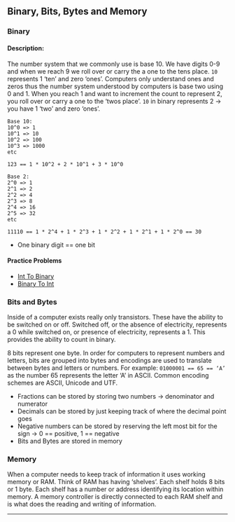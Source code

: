 ## Binary, Bits, Bytes and Memory
### Binary
#### Description:
The number system that we commonly use is base 10. We have digits 0-9 and when we reach 9 we roll over or carry the a one to the tens place. `10` represents 1 ‘ten’ and zero ‘ones’.  Computers only understand ones and zeros thus the number system understood by computers is base two using 0 and 1. When you reach 1 and want to increment the count to represent 2, you roll over or carry a one to the ‘twos place’. `10`  in binary represents 2 -> you have 1 ‘two’ and zero ‘ones’.
```
Base 10:
10^0 => 1
10^1 => 10
10^2 => 100
10^3 => 1000
etc

123 == 1 * 10^2 + 2 * 10^1 + 3 * 10^0

Base 2:
2^0 => 1
2^1 => 2
2^2 => 4
2^3 => 8
2^4 => 16
2^5 => 32
etc

11110 == 1 * 2^4 + 1 * 2^3 + 1 * 2^2 + 1 * 2^1 + 1 * 2^0 == 30
```
- One binary digit == one bit

#### Practice Problems
- [Int To Binary](../practice_problems/primitives/practice_problems.md#int-to-binary)
- [Binary To Int](../practice_problems/primitives/practice_problems.md#binary-to-int)



### Bits and Bytes
Inside of a computer exists really only transistors. These have the ability to be switched on or off. Switched off, or the absence of electricity, represents a 0 while switched on, or presence of electricity, represents a 1. This provides the ability to count in binary.

8 bits represent one byte. In order for computers to represent numbers and letters, bits are grouped into bytes and encodings are used to translate between bytes and letters or numbers.
For example: `01000001 == 65 == ‘A’`  as the number 65 represents the letter ‘A’ in ASCII. Common encoding schemes are ASCII, Unicode and UTF.
- Fractions can be stored by storing two numbers -> denominator and numerator
- Decimals can be stored by just keeping track of where the decimal point goes
- Negative numbers can be stored by reserving the left most bit for the sign -> 0 == positive, 1 == negative
- Bits and Bytes are stored in memory

### Memory
When a computer needs to keep track of information it uses working memory or RAM. Think of RAM has having ‘shelves’. Each shelf holds 8 bits or 1 byte. Each shelf has a number or address identifying its location within memory. A memory controller is directly connected to each RAM shelf and is what does the reading and writing of information.
- - - -

